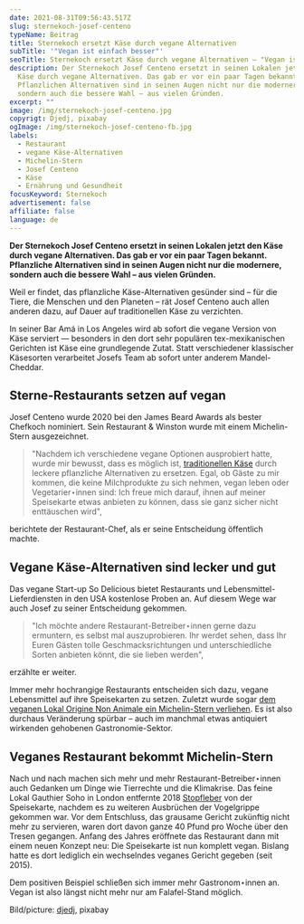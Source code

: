 ```yaml
---
date: 2021-08-31T09:56:43.517Z
slug: sternekoch-josef-centeno
typeName: Beitrag
title: Sternekoch ersetzt Käse durch vegane Alternativen
subTitle: '"Vegan ist einfach besser"'
seoTitle: Sternekoch ersetzt Käse durch vegane Alternativen – "Vegan ist einfach besser"
description: Der Sternekoch Josef Centeno ersetzt in seinen Lokalen jetzt den
  Käse durch vegane Alternativen. Das gab er vor ein paar Tagen bekannt.
  Pflanzlichen Alternativen sind in seinen Augen nicht nur die modernere,
  sondern auch die bessere Wahl – aus vielen Gründen.
excerpt: ""
image: /img/sternekoch-josef-centeno.jpg
copyrigt: Djedj, pixabay
ogImage: /img/sternekoch-josef-centeno-fb.jpg
labels:
  - Restaurant
  - vegane Käse-Alternativen
  - Michelin-Stern
  - Josef Centeno
  - Käse
  - Ernährung und Gesundheit
focusKeyword: Sternekoch
advertisement: false
affiliate: false
language: de
---
```

**Der Sternekoch Josef Centeno ersetzt in seinen Lokalen jetzt den Käse durch vegane Alternativen. Das gab er vor ein paar Tagen bekannt. Pflanzliche Alternativen sind in seinen Augen nicht nur die modernere, sondern auch die bessere Wahl – aus vielen Gründen.**

Weil er findet, das pflanzliche Käse-Alternativen gesünder sind – für die Tiere, die Menschen und den Planeten – rät Josef Centeno auch allen anderen dazu, auf Dauer auf traditionellen Käse zu verzichten.

In seiner Bar Amá in Los Angeles wird ab sofort die vegane Version von Käse serviert — besonders in den dort sehr populären tex-mexikanischen Gerichten ist Käse eine grundlegende Zutat. Statt verschiedener klassischer Käsesorten verarbeitet Josefs Team ab sofort unter anderem Mandel-Cheddar.

## Sterne-Restaurants setzen auf vegan

Josef Centeno wurde 2020 bei den James Beard Awards als bester Chefkoch nominiert. Sein Restaurant & Winston wurde mit einem Michelin-Stern ausgezeichnet.

> "Nachdem ich verschiedene vegane Optionen ausprobiert hatte, wurde mir bewusst, dass es möglich ist, [traditionellen Käse](/2014/11/suechtig-nach-kaese-casomorphine/) durch leckere pflanzliche Alternativen zu ersetzen. Egal, ob Gäste zu mir kommen, die keine Milchprodukte zu sich nehmen, vegan leben oder Vegetarier⋆innen sind: Ich freue mich darauf, ihnen auf meiner Speisekarte etwas anbieten zu können, dass sie ganz sicher nicht enttäuschen wird",

berichtete der Restaurant-Chef, als er seine Entscheidung öffentlich machte.

## Vegane Käse-Alternativen sind lecker und gut

Das vegane Start-up So Delicious bietet Restaurants und Lebensmittel-Lieferdiensten in den USA kostenlose Proben an. Auf diesem Wege war auch Josef zu seiner Entscheidung gekommen.

> "Ich möchte andere Restaurant-Betreiber⋆innen gerne dazu ermuntern, es selbst mal auszuprobieren. Ihr werdet sehen, dass Ihr Euren Gästen tolle Geschmacksrichtungen und unterschiedliche Sorten anbieten könnt, die sie lieben werden",

erzählte er weiter.

Immer mehr hochrangige Restaurants entscheiden sich dazu, vegane Lebensmittel auf ihre Speisekarten zu setzen. Zuletzt wurde sogar [dem veganen Lokal Origine Non Animale ein Michelin-Stern verliehen](/2021/01/michelin-stern-origine-non-animale/). Es ist also durchaus Veränderung spürbar – auch im manchmal etwas antiquiert wirkenden gehobenen Gastronomie-Sektor.

## Veganes Restaurant bekommt Michelin-Stern

Nach und nach machen sich mehr und mehr Restaurant-Betreiber⋆innen auch Gedanken um Dinge wie Tierrechte und die Klimakrise. Das feine Lokal Gauthier Soho in London entfernte 2018 [Stopfleber](/2021/01/vogelgrippe-stopfleber/) von der Speisekarte, nachdem es zu weiteren Ausbrüchen der Vogelgrippe gekommen war. Vor dem Entschluss, das grausame Gericht zukünftig nicht mehr zu servieren, waren dort davon ganze 40 Pfund pro Woche über den Tresen gegangen. Anfang des Jahres eröffnete das Restaurant dann mit einem neuen Konzept neu: Die Speisekarte ist nun komplett vegan. Bislang hatte es dort lediglich ein wechselndes veganes Gericht gegeben (seit 2015).

Dem positiven Beispiel schließen sich immer mehr Gastronom⋆innen an. Vegan ist also längst nicht mehr nur am Falafel-Stand möglich.

Bild/picture: [djedj](https://pixabay.com/photos/artichoke-vegetable-food-organic-3386681/), pixabay